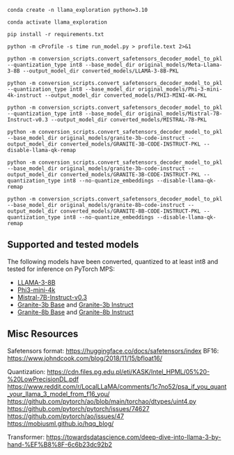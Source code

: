 ```
conda create -n llama_exploration python=3.10
```
```
conda activate llama_exploration 
```
```
pip install -r requirements.txt
```

```
python -m cProfile -s time run_model.py > profile.text 2>&1
```

```
python -m conversion_scripts.convert_safetensors_decoder_model_to_pkl --quantization_type int8 --base_model_dir original_models/Meta-Llama-3-8B --output_model_dir converted_models/LLAMA-3-8B-PKL

python -m conversion_scripts.convert_safetensors_decoder_model_to_pkl --quantization_type int8 --base_model_dir original_models/Phi-3-mini-4k-instruct --output_model_dir converted_models/PHI3-MINI-4K-PKL

python -m conversion_scripts.convert_safetensors_decoder_model_to_pkl --quantization_type int8 --base_model_dir original_models/Mistral-7B-Instruct-v0.3 --output_model_dir converted_models/MISTRAL-7B-PKL

python -m conversion_scripts.convert_safetensors_decoder_model_to_pkl --base_model_dir original_models/granite-3b-code-instruct --output_model_dir converted_models/GRANITE-3B-CODE-INSTRUCT-PKL --disable-llama-qk-remap

python -m conversion_scripts.convert_safetensors_decoder_model_to_pkl --base_model_dir original_models/granite-3b-code-instruct --output_model_dir converted_models/GRANITE-3B-CODE-INSTRUCT-PKL --quantization_type int8 --no-quantize_embeddings --disable-llama-qk-remap

python -m conversion_scripts.convert_safetensors_decoder_model_to_pkl --base_model_dir original_models/granite-8b-code-instruct --output_model_dir converted_models/GRANITE-8B-CODE-INSTRUCT-PKL --quantization_type int8 --no-quantize_embeddings --disable-llama-qk-remap
```

## Supported and tested models

The following models have been converted, quantized to at least int8 and tested for inference on PyTorch MPS:
* [LLAMA-3-8B](https://huggingface.co/meta-llama/Meta-Llama-3-8B)
* [Phi3-mini-4k](https://huggingface.co/microsoft/Phi-3-mini-4k-instruct)
* [Mistral-7B-Instruct-v0.3](https://huggingface.co/mistralai/Mistral-7B-Instruct-v0.3)
* [Granite-3b Base](https://huggingface.co/ibm-granite/granite-3b-code-base) and [Granite-3b Instruct](https://huggingface.co/ibm-granite/granite-3b-code-instruct)
* [Granite-8b Base](https://huggingface.co/ibm-granite/granite-8b-code-base) and [Granite-8b Instruct](https://huggingface.co/ibm-granite/granite-8b-code-instruct)


## Misc Resources
Safetensors format: https://huggingface.co/docs/safetensors/index
BF16: https://www.johndcook.com/blog/2018/11/15/bfloat16/

Quantization: 
https://cdn.files.pg.edu.pl/eti/KASK/Intel_HPML/05%20-%20LowPrecisionDL.pdf
https://www.reddit.com/r/LocalLLaMA/comments/1c7no52/psa_if_you_quant_your_llama_3_model_from_f16_you/
https://github.com/pytorch/ao/blob/main/torchao/dtypes/uint4.py
https://github.com/pytorch/pytorch/issues/74627
https://github.com/pytorch/ao/issues/47
https://mobiusml.github.io/hqq_blog/



Transformer:
https://towardsdatascience.com/deep-dive-into-llama-3-by-hand-%EF%B8%8F-6c6b23dc92b2